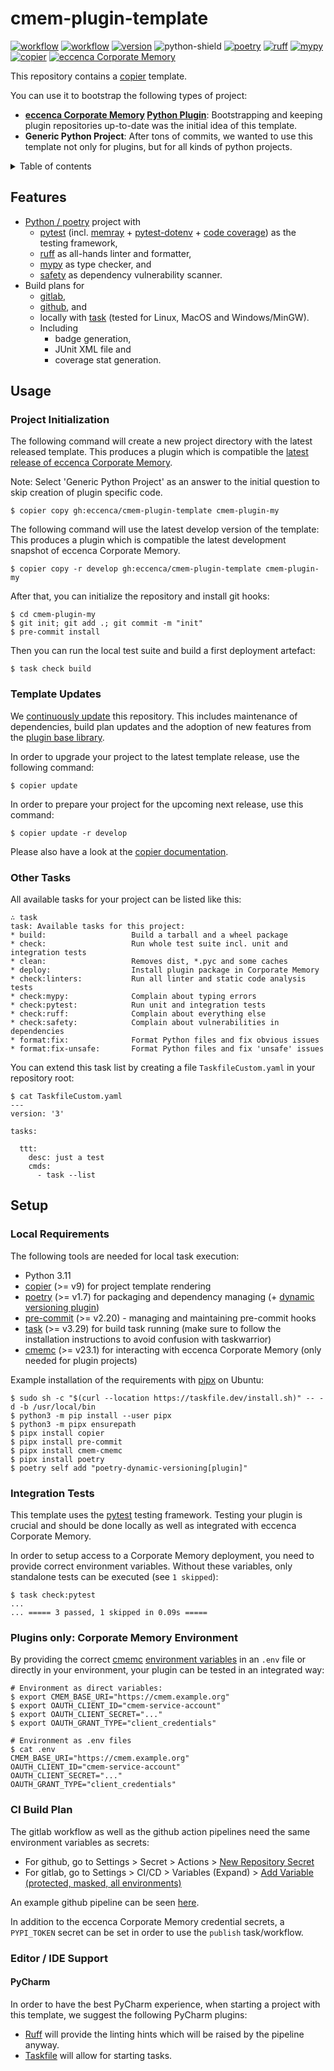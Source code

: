# cmem-plugin-template

[![workflow][build-shield-main]][github-actions] [![workflow][build-shield-develop]][github-actions] [![version][version-shield]][changelog] ![python-shield]
[![poetry][poetry-shield]][poetry-link] [![ruff][ruff-shield]][ruff-link] [![mypy][mypy-shield]][mypy-link] [![copier][copier-shield]][copier] 
[![eccenca Corporate Memory][cmem-shield]][cmem]

This repository contains a [copier](https://copier.readthedocs.io/) template.

You can use it to bootstrap the following types of project:

- **[eccenca Corporate Memory](https://documentation.eccenca.com) [Python Plugin](https://documentation.eccenca.com/latest/develop/python-plugins/)**: Bootstrapping and keeping plugin repositories up-to-date was the initial idea of this template.
- **Generic Python Project**: After tons of commits, we wanted to use this template not only for plugins, but for all kinds of python projects.

<details>
  <summary>Table of contents</summary>
<!-- vim-markdown-toc GFM -->

* [Features](#features)
* [Usage](#usage)
    * [Project Initialization](#project-initialization)
    * [Template Updates](#template-updates)
    * [Other Tasks](#other-tasks)
* [Setup](#setup)
    * [Local Requirements](#local-requirements)
    * [Integration Tests](#integration-tests)
    * [Plugins only: Corporate Memory Environment](#plugins-only-corporate-memory-environment)
    * [CI Build Plan](#ci-build-plan)
    * [Editor / IDE Support](#editor--ide-support)
        * [PyCharm](#pycharm)

<!-- vim-markdown-toc -->
</details>

## Features

- [Python / poetry](https://python-poetry.org/) project with
  - [pytest](https://www.pytest.org/) (incl. [memray](https://bloomberg.github.io/memray/) + [pytest-dotenv](https://github.com/quiqua/pytest-dotenv) + [code coverage](https://github.com/pytest-dev/pytest-cov)) as the testing framework,
  - [ruff](https://docs.astral.sh/ruff/) as all-hands linter and formatter,
  - [mypy](http://mypy-lang.org/) as type checker, and
  - [safety](https://pyup.io/safety/) as dependency vulnerability scanner.
- Build plans for
  - [gitlab](https://github.com/eccenca/cmem-plugin-template/blob/main/src/.gitlab-ci.yml),
  - [github](https://github.com/eccenca/cmem-plugin-template/tree/main/src/.github/workflows), and
  - locally with [task](https://taskfile.dev/) (tested for Linux, MacOS and Windows/MinGW).
  - Including
    - badge generation,
    - JUnit XML file and
    - coverage stat generation.

## Usage

### Project Initialization

The following command will create a new project directory with the latest released template.
This produces a plugin which is compatible the [latest release of eccenca Corporate Memory](https://documentation.eccenca.com/latest/).

Note: Select 'Generic Python Project' as an answer to the initial question to skip creation of plugin specific code.

```shell-session
$ copier copy gh:eccenca/cmem-plugin-template cmem-plugin-my
```

The following command will use the latest develop version of the template:
This produces a plugin which is compatible the latest development snapshot of eccenca Corporate Memory.

```shell-session
$ copier copy -r develop gh:eccenca/cmem-plugin-template cmem-plugin-my
```

After that, you can initialize the repository and install git hooks:

```shell-session
$ cd cmem-plugin-my
$ git init; git add .; git commit -m "init"
$ pre-commit install
```

Then you can run the local test suite and build a first deployment artefact:

```shell-session
$ task check build
```

### Template Updates

We [continuously update](https://github.com/eccenca/cmem-plugin-template/graphs/code-frequency) this repository.
This includes maintenance of dependencies, build plan updates and the adoption of new features from the [plugin base library](https://github.com/eccenca/cmem-plugin-base).

In order to upgrade your project to the latest template release, use the following command:

```shell-session
$ copier update
```

In order to prepare your project for the upcoming next release, use this command:

```shell-session
$ copier update -r develop
```

Please also have a look at the [copier documentation](https://copier.readthedocs.io/en/stable/updating/).

### Other Tasks

All available tasks for your project can be listed like this:

```shell-session
∴ task
task: Available tasks for this project:
* build:                   Build a tarball and a wheel package
* check:                   Run whole test suite incl. unit and integration tests
* clean:                   Removes dist, *.pyc and some caches
* deploy:                  Install plugin package in Corporate Memory
* check:linters:           Run all linter and static code analysis tests
* check:mypy:              Complain about typing errors
* check:pytest:            Run unit and integration tests
* check:ruff:              Complain about everything else
* check:safety:            Complain about vulnerabilities in dependencies
* format:fix:              Format Python files and fix obvious issues
* format:fix-unsafe:       Format Python files and fix 'unsafe' issues
```

You can extend this task list by creating a file `TaskfileCustom.yaml` in your repository root:

```shell-session
$ cat TaskfileCustom.yaml
---
version: '3'

tasks:

  ttt:
    desc: just a test
    cmds:
      - task --list
```


## Setup

### Local Requirements

The following tools are needed for local task execution:

- Python 3.11
- [copier](https://copier.readthedocs.io/) (>= v9) for project template rendering
- [poetry](https://python-poetry.org/) (>= v1.7) for packaging and dependency managing (+ [dynamic versioning plugin](https://github.com/mtkennerly/poetry-dynamic-versioning))
- [pre-commit](https://pre-commit.com/) (>= v2.20) - managing and maintaining pre-commit hooks
- [task](https://taskfile.dev/) (>= v3.29) for build task running (make sure to follow the installation instructions to avoid confusion with taskwarrior)
- [cmemc](https://eccenca.com/go/cmemc) (>= v23.1) for interacting with eccenca Corporate Memory (only needed for plugin projects)

Example installation of the requirements with [pipx](https://pipx.pypa.io/) on Ubuntu:

``` shell-session
$ sudo sh -c "$(curl --location https://taskfile.dev/install.sh)" -- -d -b /usr/local/bin
$ python3 -m pip install --user pipx
$ python3 -m pipx ensurepath
$ pipx install copier
$ pipx install pre-commit
$ pipx install cmem-cmemc
$ pipx install poetry
$ poetry self add "poetry-dynamic-versioning[plugin]"
```

### Integration Tests

This template uses the [pytest](https://pytest.org) testing framework.
Testing your plugin is crucial and should be done locally as well as  integrated with eccenca Corporate Memory.

In order to setup access to a Corporate Memory deployment, you need to provide correct environment variables.
Without these variables, only standalone tests can be executed (see `1 skipped`):

``` shell-session
$ task check:pytest
...
... ===== 3 passed, 1 skipped in 0.09s =====
```

### Plugins only: Corporate Memory Environment

By providing the correct [cmemc](https://eccenca.com/go/cmemc) [environment variables](https://documentation.eccenca.com/latest/automate/cmemc-command-line-interface/configuration/environment-based-configuration/) in an `.env` file or directly in your environment, your plugin can be tested in an integrated way:

``` shell-session
# Environment as direct variables:
$ export CMEM_BASE_URI="https://cmem.example.org"
$ export OAUTH_CLIENT_ID="cmem-service-account"
$ export OAUTH_CLIENT_SECRET="..."
$ export OAUTH_GRANT_TYPE="client_credentials"
```

``` shell-session
# Environment as .env files
$ cat .env
CMEM_BASE_URI="https://cmem.example.org"
OAUTH_CLIENT_ID="cmem-service-account"
OAUTH_CLIENT_SECRET="..."
OAUTH_GRANT_TYPE="client_credentials"
```

### CI Build Plan

The gitlab workflow as well as the github action pipelines need the same environment variables as secrets:

- For github, go to Settings > Secret > Actions > [New Repository Secret](https://docs.github.com/en/actions/security-guides/encrypted-secrets)
- For gitlab, go to Settings > CI/CD > Variables (Expand) > [Add Variable (protected, masked, all environments)](https://docs.gitlab.com/ee/ci/variables/)

An example github pipeline can be seen [here](https://github.com/eccenca/cmem-plugin-yaml/actions).

In addition to the eccenca Corporate Memory credential secrets, a `PYPI_TOKEN` secret can be set in order to use the `publish` task/workflow.

### Editor / IDE Support

#### PyCharm

In order to have the best PyCharm experience, when starting a project with this template, we suggest the following PyCharm plugins:

- [Ruff](https://plugins.jetbrains.com/plugin/20574-ruff) will provide the linting hints which will be raised by the pipeline anyway.
- [Taskfile](https://plugins.jetbrains.com/plugin/17058-taskfile) will allow for starting tasks.

[version-shield]: https://img.shields.io/github/v/tag/eccenca/cmem-plugin-template?label=version&sort=semver
[changelog]: https://github.com/eccenca/cmem-plugin-template/blob/main/CHANGELOG.md
[github-actions]: https://github.com/eccenca/cmem-plugin-template/actions
[build-shield-main]: https://img.shields.io/github/actions/workflow/status/eccenca/cmem-plugin-template/check.yml?logo=github&branch=main&label=main
[build-shield-develop]: https://img.shields.io/github/actions/workflow/status/eccenca/cmem-plugin-template/check.yml?logo=github&branch=develop&label=develop
[copier]: https://copier.readthedocs.io/
[copier-shield]: https://img.shields.io/endpoint?url=https://raw.githubusercontent.com/copier-org/copier/master/img/badge/badge-grayscale-inverted-border-purple.json
[cmem]: https://documentation.eccenca.com
[cmem-shield]: https://img.shields.io/endpoint?url=https://dev.documentation.eccenca.com/badge.json
[python-shield]: https://img.shields.io/badge/python-v3.11-blue
[mypy-link]: https://mypy-lang.org/
[mypy-shield]: https://www.mypy-lang.org/static/mypy_badge.svg
[ruff-link]: https://docs.astral.sh/ruff/
[ruff-shield]: https://img.shields.io/endpoint?url=https://raw.githubusercontent.com/astral-sh/ruff/main/assets/badge/v2.json&label=Code%20Style
[poetry-link]: https://python-poetry.org/
[poetry-shield]: https://img.shields.io/endpoint?url=https://python-poetry.org/badge/v0.json

